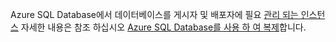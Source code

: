 Azure SQL Database에서 데이터베이스를 게시자 및 배포자에 필요 [관리 되는 인스턴스](http://docs.microsoft.com/azure/sql-database/sql-database-managed-instance) 자세한 내용은 참조 하십시오 [Azure SQL Database를 사용 하 여 복제](http://docs.microsoft.com/sql/relational-databases/replication/replication-to-sql-database)합니다.